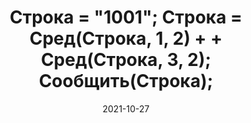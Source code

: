 ---
date: 2021-10-27
guid: 9a5055e7-200d-4695-b9b1-e9ffa5c2c32e
title: Строка = "1001"; Строка = Сред(Строка, 1, 2) + + Сред(Строка, 3, 2); Сообщить(Строка);
question: |
    ```bsl
    Строка = "1001";
    Строка = Сред(Строка, 1, 2) + + Сред(Строка, 3, 2);
    Сообщить(Строка);
    ```
options:
    - Сообщит "1001"
    - Сообщит "101"
    - Сообщит "001"
    - Вызовет исключение
correct: 1
explanation: |
    Сред()'ы разделяют строку ровно пополам, а затем складывают  
    Однако есть двойное плюс.  

    Первый "+" воспринимается как символ сложения.  
    А второй "+" - приведение к положительному числу
    И строка "01" превращается в число 1
tags:
    - cast
source: https://t.me/JuniorOneS/200
---